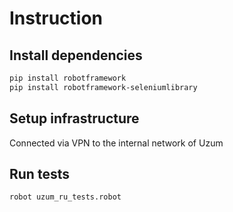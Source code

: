 
# Instruction

## Install dependencies

```bash
pip install robotframework
pip install robotframework-seleniumlibrary
```

## Setup infrastructure

Connected via VPN to the internal network of Uzum

## Run tests

```bash
robot uzum_ru_tests.robot
```
